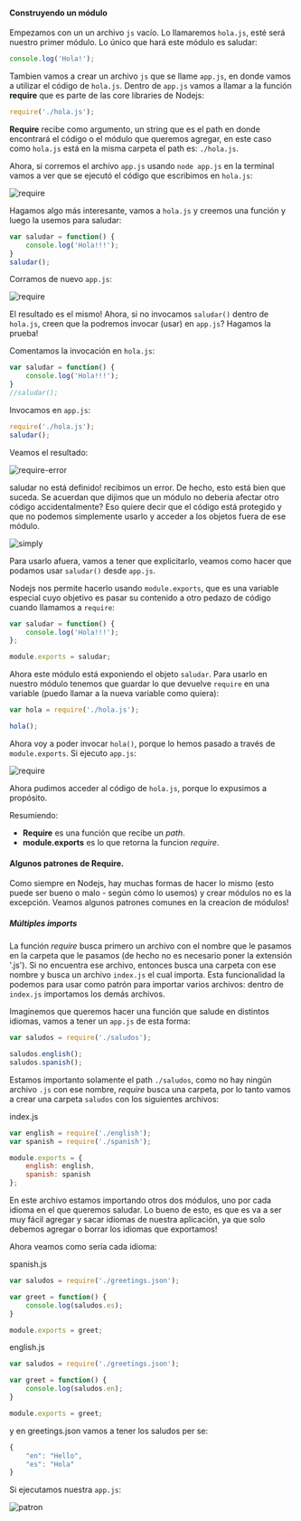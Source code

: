 #### Construyendo un módulo

Empezamos con un un archivo `js` vacío. Lo llamaremos `hola.js`, esté será nuestro primer módulo. Lo único que hará este módulo es saludar:

```javascript
console.log('Hola!');
```

Tambien vamos a crear un archivo `js` que se llame `app.js`, en donde vamos a utilizar el código de `hola.js`. Dentro de `app.js` vamos a llamar a la función __require__ que es parte de las core libraries de Nodejs:

```javascript
require('./hola.js');
```

__Require__ recibe como argumento, un string que es el path en donde encontrará el código o el módulo que queremos agregar, en este caso como `hola.js` está en la misma carpeta el path es: `./hola.js`.

Ahora, si corremos el archivo `app.js` usando `node app.js` en la terminal vamos a ver que se ejecutó el código que escribimos en `hola.js`:

![require](./img/require.png)

Hagamos algo más interesante, vamos a `hola.js` y creemos una función y luego la usemos para saludar:

```javascript
var saludar = function() {
	console.log('Hola!!!');
}
saludar();
```

Corramos de nuevo `app.js`:

![require](./img/require2.png)

El resultado es el mismo!
Ahora, si no invocamos `saludar()` dentro de `hola.js`, creen que la podremos invocar (usar) en `app.js`? Hagamos la prueba!

Comentamos la invocación en `hola.js`:
```javascript
var saludar = function() {
	console.log('Hola!!!');
}
//saludar();
```
Invocamos en `app.js`:
```javascript
require('./hola.js');
saludar();
```

Veamos el resultado:

![require-error](./img/requireerror.png)

saludar no está definido! recibimos un error. De hecho, esto está bien que suceda. Se acuerdan que dijimos que un módulo no debería afectar otro código accidentalmente? Eso quiere decir que el código está protegido y que no podemos simplemente usarlo y acceder a los objetos fuera de ese módulo.

![simply](./img/simply.jpg)

Para usarlo afuera, vamos a tener que explicitarlo, veamos como hacer que podamos usar `saludar()` desde `app.js`.

Nodejs nos permite hacerlo usando `module.exports`, que es una variable especial cuyo objetivo es pasar su contenido a otro pedazo de código cuando llamamos a `require`:

```javascript
var saludar = function() {
	console.log('Hola!!!');
};

module.exports = saludar;
```
Ahora este módulo está exponiendo el objeto `saludar`. Para usarlo en nuestro módulo tenemos que guardar lo que devuelve `require` en una variable (puedo llamar a la nueva variable como quiera):

```javascript
var hola = require('./hola.js');

hola();
```

Ahora voy a poder invocar `hola()`, porque lo hemos pasado a través de `module.exports`. Si ejecuto `app.js`:

![require](./img/require3.png)

Ahora pudimos acceder al código de `hola.js`, porque lo expusimos a propósito.

Resumiendo:

- __Require__ es una función que recibe un _path_.
- __module.exports__ es lo que retorna la funcion _require_.

#### Algunos patrones de Require.

Como siempre en Nodejs, hay muchas formas de hacer lo mismo (esto puede ser bueno o malo - según cómo lo usemos) y crear módulos no es la excepción. Veamos algunos patrones comunes en la creacion de módulos!

##### Múltiples imports

La función _require_ busca primero un archivo con el nombre que le pasamos en la carpeta que le pasamos (de hecho no es necesario poner la extensión '.js'). Si no encuentra ese archivo, entonces busca una carpeta con ese nombre y busca un archivo `index.js` el cual importa. Esta funcionalidad la podemos para usar como patrón para importar varios archivos: dentro de `index.js` importamos los demás archivos.

Imaginemos que queremos hacer una función que salude en distintos idiomas, vamos a tener un `app.js` de esta forma:

```javascript
var saludos = require('./saludos');

saludos.english();
saludos.spanish();
```

Estamos importanto solamente el path `./saludos`, como no hay ningún archivo `.js` con ese nombre, _require_ busca una carpeta, por lo tanto vamos a crear una carpeta `saludos` con los siguientes archivos:

index.js
```javascript
var english = require('./english');
var spanish = require('./spanish');

module.exports = {
	english: english,
	spanish: spanish	
};
```

En este archivo estamos importando otros dos módulos, uno por cada idioma en el que queremos saludar. Lo bueno de esto, es que es va a ser muy fácil agregar y sacar idiomas de nuestra aplicación, ya que solo debemos agregar o borrar los idiomas que exportamos!

Ahora veamos como sería cada idioma:

spanish.js
```javascript
var saludos = require('./greetings.json');

var greet = function() {
	console.log(saludos.es);
}

module.exports = greet;
```
english.js
```javascript
var saludos = require('./greetings.json');

var greet = function() {
	console.log(saludos.en);
}

module.exports = greet;
```

y en greetings.json vamos a tener los saludos per se:

```javascript
{
	"en": "Hello",
	"es": "Hola"
}
```

Si ejecutamos nuestra `app.js`:

![patron](./img/patron.png)